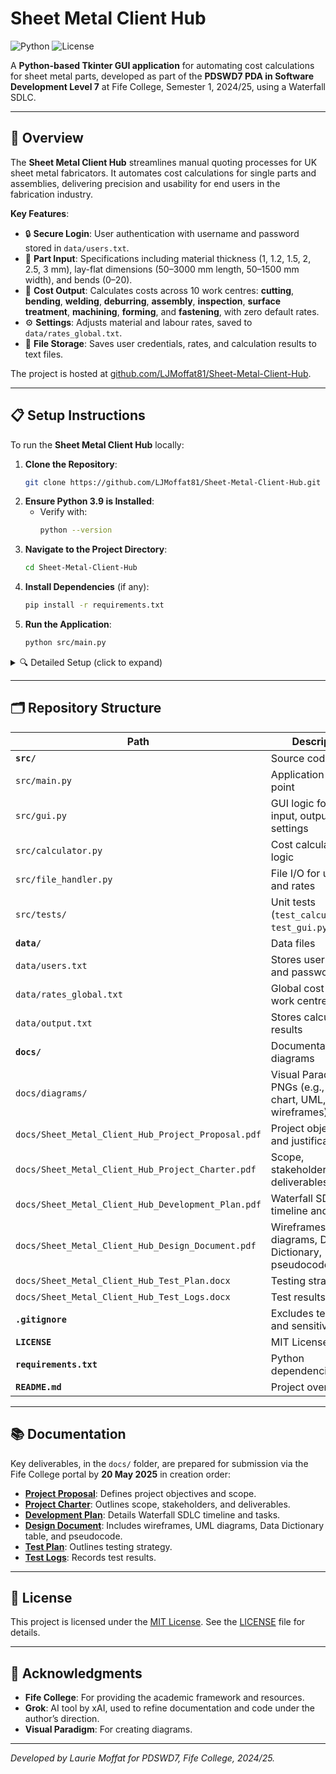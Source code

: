 # Sheet Metal Client Hub

![Python](https://img.shields.io/badge/python-3.9-blue)
![License](https://img.shields.io/badge/license-MIT-green)

A **Python-based Tkinter GUI application** for automating cost calculations for sheet metal parts, developed as part of the **PDSWD7 PDA in Software Development Level 7** at Fife College, Semester 1, 2024/25, using a Waterfall SDLC.

---

## 🚀 Overview

The **Sheet Metal Client Hub** streamlines manual quoting processes for UK sheet metal fabricators. It automates cost calculations for single parts and assemblies, delivering precision and usability for end users in the fabrication industry.

**Key Features**:
- 🔒 **Secure Login**: User authentication with username and password stored in `data/users.txt`.
- 📝 **Part Input**: Specifications including material thickness (1, 1.2, 1.5, 2, 2.5, 3 mm), lay-flat dimensions (50–3000 mm length, 50–1500 mm width), and bends (0–20).
- 💸 **Cost Output**: Calculates costs across 10 work centres: **cutting**, **bending**, **welding**, **deburring**, **assembly**, **inspection**, **surface treatment**, **machining**, **forming**, and **fastening**, with zero default rates.
- ⚙️ **Settings**: Adjusts material and labour rates, saved to `data/rates_global.txt`.
- 💾 **File Storage**: Saves user credentials, rates, and calculation results to text files.

The project is hosted at [github.com/LJMoffat81/Sheet-Metal-Client-Hub](https://github.com/LJMoffat81/Sheet-Metal-Client-Hub).

---

## 📋 Setup Instructions

To run the **Sheet Metal Client Hub** locally:

1. **Clone the Repository**:
   ```bash
   git clone https://github.com/LJMoffat81/Sheet-Metal-Client-Hub.git
   ```
2. **Ensure Python 3.9 is Installed**:
   - Verify with:
     ```bash
     python --version
     ```
3. **Navigate to the Project Directory**:
   ```bash
   cd Sheet-Metal-Client-Hub
   ```
4. **Install Dependencies** (if any):
   ```bash
   pip install -r requirements.txt
   ```
5. **Run the Application**:
   ```bash
   python src/main.py
   ```

<details>
<summary>🔍 Detailed Setup (click to expand)</summary>

- **Requirements**: Windows 10, 4GB RAM, 500MB disk space.
- **Environment**: Python 3.9 with Tkinter (standard library).
- **Troubleshooting**: Use `python3` if `python` fails; ensure Python is in PATH.
- **IDE**: PyScripter recommended, or any Python IDE.

</details>

---

## 🗂 Repository Structure

| Path | Description |
|------|-------------|
| **`src/`** | Source code |
| `src/main.py` | Application entry point |
| `src/gui.py` | GUI logic for login, input, output, and settings |
| `src/calculator.py` | Cost calculation logic |
| `src/file_handler.py` | File I/O for user data and rates |
| `src/tests/` | Unit tests (`test_calculator.py`, `test_gui.py`) |
| **`data/`** | Data files |
| `data/users.txt` | Stores usernames and passwords |
| `data/rates_global.txt` | Global cost rates for work centres |
| `data/output.txt` | Stores calculation results |
| **`docs/`** | Documentation and diagrams |
| `docs/diagrams/` | Visual Paradigm PNGs (e.g., Gantt chart, UML, wireframes) |
| `docs/Sheet_Metal_Client_Hub_Project_Proposal.pdf` | Project objectives and justification |
| `docs/Sheet_Metal_Client_Hub_Project_Charter.pdf` | Scope, stakeholders, and deliverables |
| `docs/Sheet_Metal_Client_Hub_Development_Plan.pdf` | Waterfall SDLC timeline and tasks |
| `docs/Sheet_Metal_Client_Hub_Design_Document.pdf` | Wireframes, UML diagrams, Data Dictionary, pseudocode |
| `docs/Sheet_Metal_Client_Hub_Test_Plan.docx` | Testing strategy |
| `docs/Sheet_Metal_Client_Hub_Test_Logs.docx` | Test results |
| **`.gitignore`** | Excludes temporary and sensitive files |
| **`LICENSE`** | MIT License |
| **`requirements.txt`** | Python dependencies |
| **`README.md`** | Project overview |

---

## 📚 Documentation

Key deliverables, in the `docs/` folder, are prepared for submission via the Fife College portal by **20 May 2025** in creation order:

- **[Project Proposal](docs/Sheet_Metal_Client_Hub_Project_Proposal.pdf)**: Defines project objectives and scope.
- **[Project Charter](docs/Sheet_Metal_Client_Hub_Project_Charter.pdf)**: Outlines scope, stakeholders, and deliverables.
- **[Development Plan](docs/Sheet_Metal_Client_Hub_Development_Plan.pdf)**: Details Waterfall SDLC timeline and tasks.
- **[Design Document](docs/Sheet_Metal_Client_Hub_Design_Document.pdf)**: Includes wireframes, UML diagrams, Data Dictionary table, and pseudocode.
- **[Test Plan](docs/Sheet_Metal_Client_Hub_Test_Plan.docx)**: Outlines testing strategy.
- **[Test Logs](docs/Sheet_Metal_Client_Hub_Test_Logs.docx)**: Records test results.

---

## 📜 License

This project is licensed under the [MIT License](LICENSE). See the [LICENSE](LICENSE) file for details.

---

## 🙏 Acknowledgments

- **Fife College**: For providing the academic framework and resources.
- **Grok**: AI tool by xAI, used to refine documentation and code under the author’s direction.
- **Visual Paradigm**: For creating diagrams.

---

*Developed by Laurie Moffat for PDSWD7, Fife College, 2024/25.*